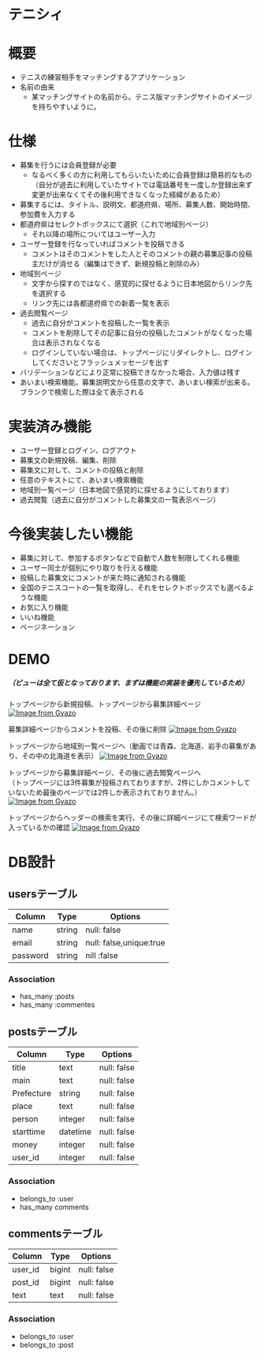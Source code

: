 # テニシィ
# 概要
- テニスの練習相手をマッチングするアプリケーション
- 名前の由来
  - 某マッチングサイトの名前から。テニス版マッチングサイトのイメージを持ちやすいように。

# 仕様
- 募集を行うには会員登録が必要
  - なるべく多くの方に利用してもらいたいために会員登録は簡易的なもの（自分が過去に利用していたサイトでは電話番号を一度しか登録出来ず変更が出来なくてその後利用できなくなった経緯があるため）
- 募集するには、タイトル、説明文、都道府県、場所、募集人数、開始時間、参加費を入力する
- 都道府県はセレクトボックスにて選択（これで地域別ページ）
  - それ以降の場所についてはユーザー入力
- ユーザー登録を行なっていればコメントを投稿できる
  - コメントはそのコメントをした人とそのコメントの親の募集記事の投稿主だけが消せる（編集はできず、新規投稿と削除のみ）
- 地域別ページ
  - 文字から探すのではなく、感覚的に探せるように日本地図からリンク先を選択する
  - リンク先には各都道府県での新着一覧を表示
- 過去閲覧ページ
  - 過去に自分がコメントを投稿した一覧を表示
  - コメントを削除してその記事に自分の投稿したコメントがなくなった場合は表示されなくなる
  - ログインしていない場合は、トップページにリダイレクトし、ログインしてくださいとフラッシュメッセージを出す
- バリデーションなどにより正常に投稿できなかった場合、入力値は残す
- あいまい検索機能。募集説明文から任意の文字で、あいまい検索が出来る。ブランクで検索した際は全て表示される
# 実装済み機能
- ユーザー登録とログイン、ログアウト
- 募集文の新規投稿、編集、削除
- 募集文に対して、コメントの投稿と削除
- 任意のテキストにて、あいまい検索機能
- 地域別一覧ページ（日本地図で感覚的に探せるようにしております）
- 過去閲覧（過去に自分がコメントした募集文の一覧表示ページ）
# 今後実装したい機能
- 募集に対して、参加するボタンなどで自動で人数を制限してくれる機能
- ユーザー同士が個別にやり取りを行える機能
- 投稿した募集文にコメントが来た時に通知される機能
- 全国のテニスコートの一覧を取得し、それをセレクトボックスでも選べるような機能
- お気に入り機能
- いいね機能
- ページネーション
# DEMO
##### （ビューは全て仮となっております、まずは機能の実装を優先しているため）
トップページから新規投稿、トップページから募集詳細ページ
[![Image from Gyazo](https://i.gyazo.com/4b09a8eac8e26c313f13b3d3df731c85.gif)](https://gyazo.com/4b09a8eac8e26c313f13b3d3df731c85)

募集詳細ページからコメントを投稿、その後に削除
[![Image from Gyazo](https://i.gyazo.com/0d5b32ae2a9a79f4ffdbe943e4fb4412.gif)](https://gyazo.com/0d5b32ae2a9a79f4ffdbe943e4fb4412)

トップページから地域別一覧ページへ（動画では青森、北海道、岩手の募集があり、その中の北海道を表示）
[![Image from Gyazo](https://i.gyazo.com/ef487d92fc27a3eebb4ee9200dcd1715.gif)](https://gyazo.com/ef487d92fc27a3eebb4ee9200dcd1715)

トップページから募集詳細ページ、その後に過去閲覧ページへ  
（トップページには3件募集が投稿されておりますが、2件にしかコメントしていないため最後のページでは2件しか表示されておりません。）
[![Image from Gyazo](https://i.gyazo.com/34456f312063640182b87a922be09a21.gif)](https://gyazo.com/34456f312063640182b87a922be09a21)
  
トップページからヘッダーの検索を実行、その後に詳細ページにて検索ワードが入っているかの確認
[![Image from Gyazo](https://i.gyazo.com/07381a783627d56d7014dca769860774.gif)](https://gyazo.com/07381a783627d56d7014dca769860774)
# DB設計
## usersテーブル
|Column|Type|Options|
|------|----|-------|
|name|string|null: false|
|email|string|null: false,unique:true|
|password|string|nill :false|

### Association
- has_many :posts
- has_many :commentes

## postsテーブル
|Column|Type|Options|
|------|----|-------|
|title|text|null: false|
|main|text|null: false|
|Prefecture|string|null: false|
|place|text|null: false|
|person|integer|null: false|
|starttime|datetime|null: false|
|money|integer|null: false|
|user_id|integer|null: false|

### Association
- belongs_to :user
- has_many comments

## commentsテーブル
|Column|Type|Options|
|------|----|-------|
|user_id|bigint|null: false|
|post_id|bigint|null: false|
|text|text|null: false|
### Association
- belongs_to :user
- belongs_to :post
